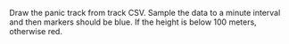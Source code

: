 Draw the panic track from track CSV. Sample the data to a minute interval and then markers should be blue. If the height is below 100 meters, otherwise red.